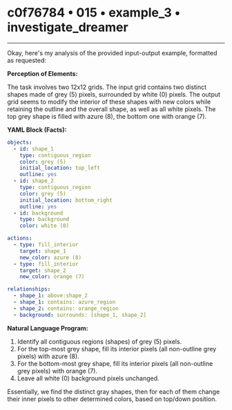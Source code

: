 # c0f76784 • 015 • example_3 • investigate_dreamer

---
Okay, here's my analysis of the provided input-output example, formatted as requested:

**Perception of Elements:**

The task involves two 12x12 grids. The input grid contains two distinct shapes made of grey (5) pixels, surrounded by white (0) pixels. The output grid seems to modify the interior of these shapes with new colors while retaining the outline and the overall shape, as well as all white pixels. The top grey shape is filled with azure (8), the bottom one with orange (7).

**YAML Block (Facts):**



```yaml
objects:
  - id: shape_1
    type: contiguous_region
    color: grey (5)
    initial_location: top_left
    outline: yes
  - id: shape_2
    type: contiguous_region
    color: grey (5)
    initial_location: bottom_right
    outline: yes
  - id: background
    type: background
    color: white (0)

actions:
  - type: fill_interior
    target: shape_1
    new_color: azure (8)
  - type: fill_interior
    target: shape_2
    new_color: orange (7)

relationships:
  - shape_1: above:shape_2
  - shape_1: contains: azure_region
  - shape_2: contains: orange_region
  - background: surrounds: [shape_1, shape_2]

```



**Natural Language Program:**

1.  Identify all contiguous regions (shapes) of grey (5) pixels.
2.  For the top-most grey shape, fill its interior pixels (all non-outline grey pixels) with azure (8).
3.  For the bottom-most grey shape, fill its interior pixels (all non-outline grey pixels) with orange (7).
4.  Leave all white (0) background pixels unchanged.

Essentially, we find the distinct gray shapes, then for each of them change their inner pixels to other determined colors, based on top/down position.

